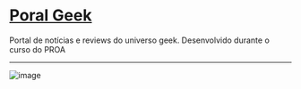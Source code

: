 
<h1><a href="https://sidneyfrancadev.github.io/portal-geek/">Poral Geek</a></h1>
<p>Portal de notícias e reviews do universo geek. Desenvolvido durante o curso do PROA</p>
<hr>

![image](https://github.com/SidneyFrancaDEV/portal-geek/assets/142261721/22983267-54e6-415e-aa96-80cca1beeedf)
